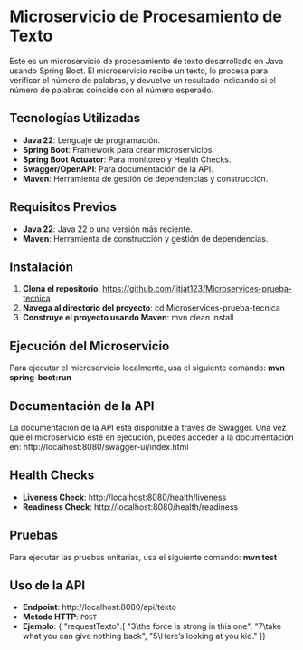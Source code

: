 # Microservicio de Procesamiento de Texto

Este es un microservicio de procesamiento de texto desarrollado en Java usando Spring Boot. El microservicio recibe un texto, lo procesa para verificar el número de palabras, y devuelve un resultado indicando si el número de palabras coincide con el número esperado.

## Tecnologías Utilizadas

- **Java 22**: Lenguaje de programación.
- **Spring Boot**: Framework para crear microservicios.
- **Spring Boot Actuator**: Para monitoreo y Health Checks.
- **Swagger/OpenAPI**: Para documentación de la API.
- **Maven**: Herramienta de gestión de dependencias y construcción.


## Requisitos Previos

- **Java 22**: Java 22 o una versión más reciente.
- **Maven**: Herramienta de construcción y gestión de dependencias.

## Instalación

1. **Clona el repositorio**: https://github.com/jitjat123/Microservices-prueba-tecnica
2. **Navega al directorio del proyecto**: cd Microservices-prueba-tecnica
3. **Construye el proyecto usando Maven**: mvn clean install

## Ejecución del Microservicio

Para ejecutar el microservicio localmente, usa el siguiente comando: **mvn spring-boot:run**

## Documentación de la API
La documentación de la API está disponible a través de Swagger. Una vez que el microservicio esté en ejecución, puedes acceder a la documentación en: http://localhost:8080/swagger-ui/index.html

## Health Checks

- **Liveness Check**: http://localhost:8080/health/liveness
- **Readiness Check**: http://localhost:8080/health/readiness

## Pruebas
Para ejecutar las pruebas unitarias, usa el siguiente comando: **mvn test**

## Uso de la API
- **Endpoint**: http://localhost:8080/api/texto
- **Metodo HTTP**: `POST`
- **Ejemplo**: {
   "requestTexto":[
        "3\\the force is strong in this one",
        "7\\take what you can give nothing back",
        "5\\Here’s looking at you kid."
        ]}
  


